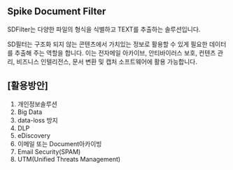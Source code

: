 ## Spike Document Filter 

SDFilter는 다양한 파일의 형식을 식별하고 TEXT를 추출하는 솔루션입니다.

SD필터는 구조화 되지 않는 콘텐츠에서 가치있는 정보로 활용할 수 있게 필요한 데이터를 추출해 주는 역할을 합니다.
이는 전자메일 아카이브, 안티바이러스 보호, 컨텐츠 관리, 비즈니스 인텔리전스, 문서 변환 및 캡처 소프트웨어에 활용 가능합니다.

## [활용방안]

1. 개인정보솔루션
1. Big Data
1. data-loss 방지
1. DLP
1. eDiscovery
1. 이메일 또는 Document아카이빙
1. Email Security(SPAM)
1. UTM(Unified Threats Management)
